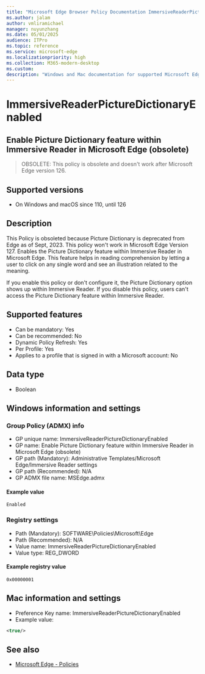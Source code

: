 ```yaml
---
title: "Microsoft Edge Browser Policy Documentation ImmersiveReaderPictureDictionaryEnabled"
ms.author: jalam
author: vmliramichael
manager: nuyunzhang
ms.date: 05/01/2025
audience: ITPro
ms.topic: reference
ms.service: microsoft-edge
ms.localizationpriority: high
ms.collection: M365-modern-desktop
ms.custom:
description: "Windows and Mac documentation for supported Microsoft Edge Browser policy: Enable Picture Dictionary feature within Immersive Reader in Microsoft Edge (obsolete)"
---
```


<!--THIS FILE IS AUTOMATICALLY GENERATED. MANUAL CHANGES WILL BE OVERWRITTEN.-->
<!--Please contact the Microsoft Edge Manageability team with any questions.-->

# ImmersiveReaderPictureDictionaryEnabled

## Enable Picture Dictionary feature within Immersive Reader in Microsoft Edge (obsolete)
> OBSOLETE: This policy is obsolete and doesn't work after Microsoft Edge version 126.

## Supported versions

- On Windows and macOS since 110, until 126

## Description

This Policy is obsoleted because Picture Dictionary is deprecated from Edge as of Sept, 2023. This policy won't work in Microsoft Edge Version 127. Enables the Picture Dictionary feature within Immersive Reader in Microsoft Edge.
This feature helps in reading comprehension by letting a user to click on any single word and see an illustration related to the meaning.

If you enable this policy or don't configure it, the Picture Dictionary option shows up within Immersive Reader.
If you disable this policy, users can't access the Picture Dictionary feature within Immersive Reader.

## Supported features

- Can be mandatory: Yes
- Can be recommended: No
- Dynamic Policy Refresh: Yes
- Per Profile: Yes
- Applies to a profile that is signed in with a Microsoft account: No

## Data type

- Boolean

## Windows information and settings

### Group Policy (ADMX) info

- GP unique name: ImmersiveReaderPictureDictionaryEnabled
- GP name: Enable Picture Dictionary feature within Immersive Reader in Microsoft Edge (obsolete)
- GP path (Mandatory): Administrative Templates/Microsoft Edge/Immersive Reader settings
- GP path (Recommended): N/A
- GP ADMX file name: MSEdge.admx

#### Example value

```
Enabled
```

### Registry settings

- Path (Mandatory): SOFTWARE\Policies\Microsoft\Edge
- Path (Recommended): N/A
- Value name: ImmersiveReaderPictureDictionaryEnabled
- Value type: REG_DWORD

#### Example registry value

```
0x00000001
```


## Mac information and settings

- Preference Key name: ImmersiveReaderPictureDictionaryEnabled
- Example value:

```xml
<true/>
```

## See also
- [Microsoft Edge - Policies](../microsoft-edge-policies.md)
